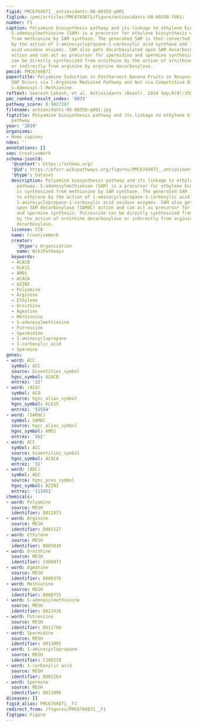```yaml
---
figid: PMC6769871__antioxidants-08-00358-g001
figlink: /pmc/articles/PMC6769871/figure/antioxidants-08-00358-f001/
number: F1
caption: Polyamine biosynthesis pathway and its linkage to ethylene biosynthesis pathway.
  S-adenosylmethionine (SAM) is a precursor for ethylene biosynthesis which is synthesized
  from methionine by SAM synthase. The generated SAM is then converted to ethylene
  by the action of 1-aminocyclopropane-1-carboxylic acid synthase and 1-aminocyclopropane-1-carboxylic
  acid oxidase enzymes. SAM also gets decarboxylated upon SAM decarboxylase (SAMdC)
  action and can act as precursor for spermidine and spermine synthesis. Putrescine
  can be directly synthesized from ornithine by the action of ornithine decarboxylase
  or indirectly from arginine by arginine decarboxylase.
pmcid: PMC6769871
papertitle: Polyamine Induction in Postharvest Banana Fruits in Response to NO Donor
  SNP Occurs via l-Arginine Mediated Pathway and Not via Competitive Diversion of
  S-Adenosyl-l-Methionine.
reftext: Veeresh Lokesh, et al. Antioxidants (Basel). 2019 Sep;8(9):358.
pmc_ranked_result_index: '8072'
pathway_score: 0.9027287
filename: antioxidants-08-00358-g001.jpg
figtitle: Polyamine biosynthesis pathway and its linkage to ethylene biosynthesis
  pathway
year: '2019'
organisms:
- Homo sapiens
ndex: ''
annotations: []
seo: CreativeWork
schema-jsonld:
  '@context': https://schema.org/
  '@id': https://pfocr.wikipathways.org/figures/PMC6769871__antioxidants-08-00358-g001.html
  '@type': Dataset
  description: Polyamine biosynthesis pathway and its linkage to ethylene biosynthesis
    pathway. S-adenosylmethionine (SAM) is a precursor for ethylene biosynthesis which
    is synthesized from methionine by SAM synthase. The generated SAM is then converted
    to ethylene by the action of 1-aminocyclopropane-1-carboxylic acid synthase and
    1-aminocyclopropane-1-carboxylic acid oxidase enzymes. SAM also gets decarboxylated
    upon SAM decarboxylase (SAMdC) action and can act as precursor for spermidine
    and spermine synthesis. Putrescine can be directly synthesized from ornithine
    by the action of ornithine decarboxylase or indirectly from arginine by arginine
    decarboxylase.
  license: CC0
  name: CreativeWork
  creator:
    '@type': Organization
    name: WikiPathways
  keywords:
  - ACACB
  - KLK15
  - AMD1
  - ACACA
  - AZIN2
  - Polyamine
  - Arginine
  - Ethylene
  - Ornithine
  - Agmatine
  - Methionine
  - S-adenosylmethionine
  - Putrescine
  - Spermidine
  - 1-aminocyclopropane
  - 1-carboxylic acid
  - Spermine
genes:
- word: ACC
  symbol: ACC
  source: bioentities_symbol
  hgnc_symbol: ACACB
  entrez: '32'
- word: (ACO)
  symbol: ACO
  source: hgnc_alias_symbol
  hgnc_symbol: KLK15
  entrez: '55554'
- word: (SAMdC)
  symbol: SAMDC
  source: hgnc_alias_symbol
  hgnc_symbol: AMD1
  entrez: '262'
- word: ACC
  symbol: ACC
  source: bioentities_symbol
  hgnc_symbol: ACACA
  entrez: '31'
- word: (ADC)
  symbol: ADC
  source: hgnc_prev_symbol
  hgnc_symbol: AZIN2
  entrez: '113451'
chemicals:
- word: Polyamine
  source: MESH
  identifier: D011073
- word: Arginine
  source: MESH
  identifier: D001127
- word: Ethylene
  source: MESH
  identifier: D005030
- word: Ornithine
  source: MESH
  identifier: C008973
- word: Agmatine
  source: MESH
  identifier: D000376
- word: Methionine
  source: MESH
  identifier: D008715
- word: S-adenosylmethionine
  source: MESH
  identifier: D012436
- word: Putrescine
  source: MESH
  identifier: D011700
- word: Spermidine
  source: MESH
  identifier: D013095
- word: 1-aminocyclopropane
  source: MESH
  identifier: C100229
- word: 1-carboxylic acid
  source: MESH
  identifier: D002264
- word: Spermine
  source: MESH
  identifier: D013096
diseases: []
figid_alias: PMC6769871__F1
redirect_from: /figures/PMC6769871__F1
figtype: Figure
---
```

